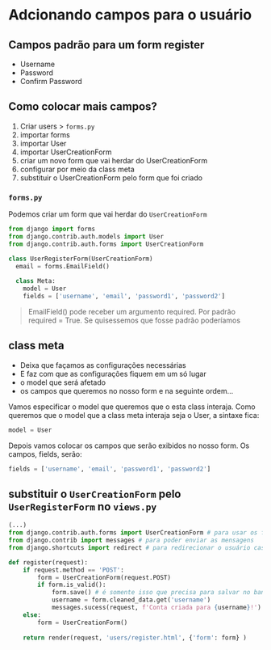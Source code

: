 # Adcionando campos para o usuário

## Campos padrão para um form register
- Username
- Password
- Confirm Password

## Como colocar mais campos?
1. Criar users > ```forms.py```
2. importar forms
3. importar User
4. importar UserCreationForm
5. criar um novo form que vai herdar do UserCreationForm
6. configurar por meio da class meta
7. substituir o UserCreationForm pelo form que foi criado

### ```forms.py```

Podemos criar um form que vai herdar do ```UserCreationForm```

```python
from django import forms
from django.contrib.auth.models import User
from django.contrib.auth.forms import UserCreationForm

class UserRegisterForm(UserCreationForm)
  email = forms.EmailField()
  
  class Meta:
    model = User
    fields = ['username', 'email', 'password1', 'password2']

```
> EmailField() pode receber um argumento required.  Por padrão required = True.  Se quisessemos que fosse padrão poderíamos 

## class meta
- Deixa que façamos as configurações necessárias
- E faz com que as configurações fiquem em um só lugar
- o model que será afetado
- os campos que queremos no nosso form e na seguinte ordem... 

Vamos especificar o model que queremos que o esta class interaja.  Como queremos que o model que a class meta interaja seja o User, a sintaxe fica:

```python
model = User
```

Depois vamos colocar os campos que serão exibidos no nosso form.  Os campos, fields, serão:

```python
fields = ['username', 'email', 'password1', 'password2']
```

## substituir o ```UserCreationForm``` pelo ```UserRegisterForm``` no ```views.py```

```python
(...)
from django.contrib.auth.forms import UserCreationForm # para usar os forms
from django.contrib import messages # para poder enviar as mensagens
from django.shortcuts import redirect # para redirecionar o usuário caso...

def register(request):
    if request.method == 'POST':
        form = UserCreationForm(request.POST)
        if form.is_valid():
            form.save() # é somente isso que precisa para salvar no banco do dados!
            username = form.cleaned_data.get('username')
            messages.sucess(request, f'Conta criada para {username}!')
    else:
        form = UserCreationForm()
    
    return render(request, 'users/register.html', {'form': form} )
```
